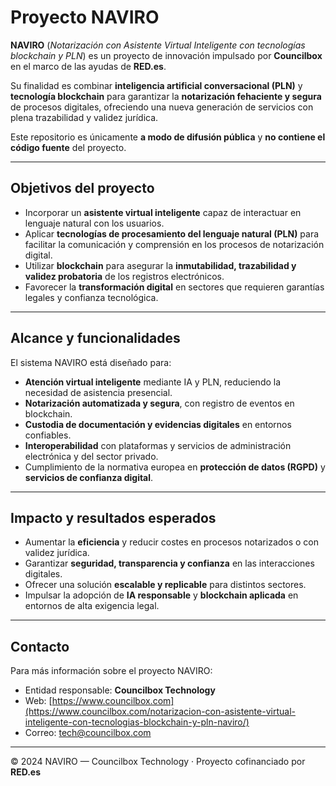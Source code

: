 # Proyecto NAVIRO

**NAVIRO** (*Notarización con Asistente Virtual Inteligente con tecnologías blockchain y PLN*) es un proyecto de innovación impulsado por **Councilbox** en el marco de las ayudas de **RED.es**.  

Su finalidad es combinar **inteligencia artificial conversacional (PLN)** y **tecnología blockchain** para garantizar la **notarización fehaciente y segura** de procesos digitales, ofreciendo una nueva generación de servicios con plena trazabilidad y validez jurídica.  

Este repositorio es únicamente **a modo de difusión pública** y **no contiene el código fuente** del proyecto.

---

## Objetivos del proyecto

- Incorporar un **asistente virtual inteligente** capaz de interactuar en lenguaje natural con los usuarios.  
- Aplicar **tecnologías de procesamiento del lenguaje natural (PLN)** para facilitar la comunicación y comprensión en los procesos de notarización digital.  
- Utilizar **blockchain** para asegurar la **inmutabilidad, trazabilidad y validez probatoria** de los registros electrónicos.  
- Favorecer la **transformación digital** en sectores que requieren garantías legales y confianza tecnológica.  

---

## Alcance y funcionalidades

El sistema NAVIRO está diseñado para:

- **Atención virtual inteligente** mediante IA y PLN, reduciendo la necesidad de asistencia presencial.  
- **Notarización automatizada y segura**, con registro de eventos en blockchain.  
- **Custodia de documentación y evidencias digitales** en entornos confiables.  
- **Interoperabilidad** con plataformas y servicios de administración electrónica y del sector privado.  
- Cumplimiento de la normativa europea en **protección de datos (RGPD)** y **servicios de confianza digital**.  

---

## Impacto y resultados esperados

- Aumentar la **eficiencia** y reducir costes en procesos notarizados o con validez jurídica.  
- Garantizar **seguridad, transparencia y confianza** en las interacciones digitales.  
- Ofrecer una solución **escalable y replicable** para distintos sectores.  
- Impulsar la adopción de **IA responsable** y **blockchain aplicada** en entornos de alta exigencia legal.  

---

## Contacto

Para más información sobre el proyecto NAVIRO:  

- Entidad responsable: **Councilbox Technology**  
- Web: [https://www.councilbox.com](https://www.councilbox.com/notarizacion-con-asistente-virtual-inteligente-con-tecnologias-blockchain-y-pln-naviro/)  
- Correo: [tech@councilbox.com](mailto:tech@councilbox.com)  

---

© 2024 NAVIRO — Councilbox Technology · Proyecto cofinanciado por **RED.es**

